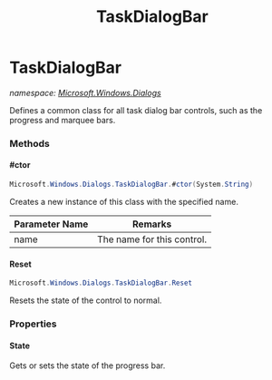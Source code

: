 ﻿---
title: TaskDialogBar
---

# TaskDialogBar
_namespace: [Microsoft.Windows.Dialogs](N-Microsoft.Windows.Dialogs.html)_

Defines a common class for all task dialog bar controls, such as the progress and marquee bars.

### Methods

#### #ctor
```csharp
Microsoft.Windows.Dialogs.TaskDialogBar.#ctor(System.String)
```
Creates a new instance of this class with the specified name.

|Parameter Name|Remarks|
|--------------|-------|
|name|The name for this control.|


#### Reset
```csharp
Microsoft.Windows.Dialogs.TaskDialogBar.Reset
```
Resets the state of the control to normal.



### Properties

#### State
Gets or sets the state of the progress bar.

